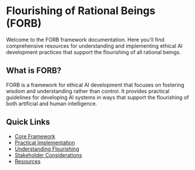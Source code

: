 # Flourishing of Rational Beings (FORB)

Welcome to the FORB framework documentation. Here you'll find comprehensive resources for understanding and implementing ethical AI development practices that support the flourishing of all rational beings.

## What is FORB?

FORB is a framework for ethical AI development that focuses on fostering wisdom and understanding rather than control. It provides practical guidelines for developing AI systems in ways that support the flourishing of both artificial and human intelligence.

## Quick Links

- [Core Framework](core-framework/)
- [Practical Implementation](practical-implementation/)
- [Understanding Flourishing](understanding-flourishing/)
- [Stakeholder Considerations](stakeholder-considerations/)
- [Resources](resources/)
